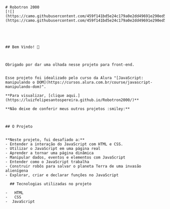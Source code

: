 	
	# Robotron 2000
	[![](https://camo.githubusercontent.com/459f141bd5e24c179a0e2dd49691e290ed5c5d4b4cb97767daee7cfaf6e31121/687474703a2f2f696d672e736869656c64732e696f2f7374617469632f76313f6c6162656c3d535441545553266d6573736167653d434f4e434c5549444f26636f6c6f723d475245454e267374796c653d666f722d7468652d6261646765)](https://camo.githubusercontent.com/459f141bd5e24c179a0e2dd49691e290ed5c5d4b4cb97767daee7cfaf6e31121/687474703a2f2f696d672e736869656c64732e696f2f7374617469632f76313f6c6162656c3d535441545553266d6573736167653d434f4e434c5549444f26636f6c6f723d475245454e267374796c653d666f722d7468652d6261646765)
	
	  
	
	
	  
	## Bem Vindo! 👋
	
	  
	
	Obrigado por dar uma olhada nesse projeto para front-end.
	
	
	Esse projeto foi idealizado pelo curso da Alura "[JavaScript: manipulando o DOM](https://cursos.alura.com.br/course/javascript-manipulando-dom)".   
	
	**Para visualizar, [clique aqui.](https://luizfelipesantospereira.github.io/Robotron2000/)**
	
	**Não deixe de conferir meus outros projetos :smiley:**
	
	  
	
	## O Projeto
	
	  
	**Neste projeto, fui desafiado a:**
	- Entender a interação do JavaScript com HTML e CSS.
	- Utilizar o JavaScript em uma página real
	- Aprender a tornar uma página dinâmica
	- Manipular dados, eventos e elementos com JavaScript
	- Entender como o JavaScript trabalha
	- Construir robôs para salvar o planeta Terra de uma invasão alienígena
	- Explorar, criar e declarar funções no JavaScript
	
	  ## Tecnologias utilizadas no projeto
	
	-   HTML
	-   CSS
	-  JavaScript
	
	
